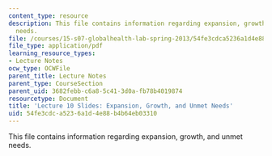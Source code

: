 ```yaml
---
content_type: resource
description: This file contains information regarding expansion, growth, and unmet
  needs.
file: /courses/15-s07-globalhealth-lab-spring-2013/54fe3cdca5236a1d4e88b4b64eb03310_MIT15_S07S13_lec10.pdf
file_type: application/pdf
learning_resource_types:
- Lecture Notes
ocw_type: OCWFile
parent_title: Lecture Notes
parent_type: CourseSection
parent_uid: 3682febb-c6a8-5c41-3d0a-fb78b4019874
resourcetype: Document
title: 'Lecture 10 Slides: Expansion, Growth, and Unmet Needs'
uid: 54fe3cdc-a523-6a1d-4e88-b4b64eb03310
---
```

This file contains information regarding expansion, growth, and unmet needs.

